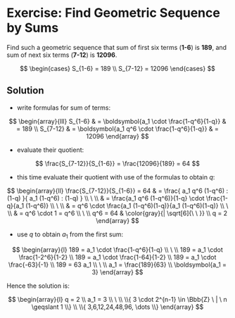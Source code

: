 # Exercise: Find Geometric Sequence by Sums

Find such a geometric sequence that sum of first six terms (**1-6**) is **189**, and sum of next six terms (**7-12**) is **12096**.

$$
\begin{cases}
S_{1-6} = 189
\\
S_{7-12} = 12096
\end{cases}
$$

## Solution

- write formulas for sum of terms:

$$
\begin{array}{lll}
S_{1-6} & = \boldsymbol{a_1 \cdot \frac{1-q^6}{1-q}} & = 189
\\
S_{7-12} & = \boldsymbol{a_1 q^6 \cdot \frac{1-q^6}{1-q}} & = 12096
\end{array}
$$

- evaluate their quotient:

$$
\frac{S_{7-12}}{S_{1-6}} = \frac{12096}{189} = 64
$$

- this time evaluate their quotient with use of the formulas to obtain $q$:

$$
\begin{array}{ll}
\frac{S_{7-12}}{S_{1-6}} = 64 & = \frac{
a_1 q^6 (1-q^6) : (1-q)
}{
a_1 (1-q^6) : (1-q)
}
\\
\ 
\\
& = \frac{a_1 q^6 (1-q^6)}{1-q} \cdot \frac{1-q}{a_1 (1-q^6)}
\\
\ 
\\
& = q^6 \cdot \frac{a_1 (1-q^6)(1-q)}{a_1 (1-q^6)(1-q)}
\\
\ 
\\
& = q^6 \cdot 1 = q^6
\\
\ 
\\
q^6 = 64 & \color{gray}{| \sqrt[6]{\ \ }}
\\
q = 2
\end{array}
$$

- use $q$ to obtain $a_1$ from the first sum:

$$
\begin{array}{l}
189 = a_1 \cdot \frac{1-q^6}{1-q}
\\
\ 
\\
189 = a_1 \cdot \frac{1-2^6}{1-2}
\\
189 = a_1 \cdot \frac{1-64}{1-2}
\\
189 = a_1 \cdot \frac{-63}{-1}
\\
189 = 63 a_1
\\
\ 
\\
a_1 = \frac{189}{63}
\\
\boldsymbol{a_1 = 3}
\end{array}
$$

Hence the solution is:

$$
\begin{array}{l}
q = 2
\\
a_1 = 3
\\
\ 
\\
\\{
3 \cdot 2^{n-1} \in \Bbb{Z} \ | \ n \geqslant 1
\\}
\\
\\{
3,6,12,24,48,96, \dots
\\}
\end{array}
$$
